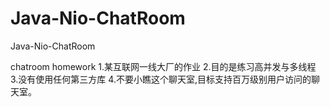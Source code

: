# Java-Nio-ChatRoom
Java-Nio-ChatRoom

chatroom homework
1.某互联网一线大厂的作业
2.目的是练习高并发与多线程
3.没有使用任何第三方库
4.不要小瞧这个聊天室,目标支持百万级别用户访问的聊天室。